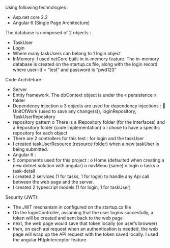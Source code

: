 Using following technologies :
-	Asp.net core 2.2
-	Angular 6 (Single Page Architecture)

The database is composed of 2 objects :  
-	TaskUser
-	Login
-	Where many taskUsers can belong to 1 login object
-	 InMemory: I used netCore built-in in-memory feature. The in-memory database is created on the startup.cs file, along with the login record where user-id = “test” and password is “pwd123” 

Code Architeture : 
-	Server
-	Entity framework. The dbContext object is under the « persistence » folder
-	Dependency injection
o	3 objects are used for dependency injections :
	UnitOfWork (used to save any change(s)), loginRepository, TaskUserRepository
-	repository pattern
o	There is a IRepository folder (for the interfaces) and a Repository folder (code implementation)
o	I chose to have a specific repository for each object
-	There are 2 controllers for this test : for login and the taskUser
-	I created taskUserResource (resource folder) when a new taskUser is being submitted.
-	Angular 6 :
-	5 components used for this project :
o	Home (defaulted when creating a new dotnet solution with angular)
o	navMenu (same)
o	login
o	tasks
o	task-detail
-	i created 2 services (1 for tasks, 1 for login) to handle any Api call between the web page and the server.
-	I created 2 typescript models (1 for login, 1 for taskUser)

Security  (JWT):
-	The JWT mechanism in configured on the startup.cs file
-	On the loginController, assuming that the user logins succesfully, a token will be created and sent back to the web page
-	next, the web page would save that token locally (on user’s browser)
-	then, on each api request when an authentication is needed, the web page will wrap up the API request with the token saved locally. I used the angular HttpInterceptor feature.
